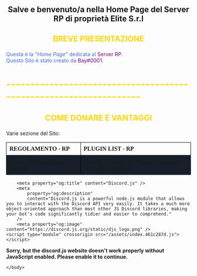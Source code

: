 <style>
h2 {text-align: center;}
h4 {text-align: center;}
bold {color:#800080;}
table {
  font-family: Nunito;
  border-collapse: collapse;
  width: 100%;
}

td, th {
  border: 1px solid black;
  text-align: left;
  padding: 8px;
}

tr:nth-child(even) {
  background-color: #17202A;
}
</style>

<center><h2>Salve e benvenuto/a nella Home Page del Server RP di proprietà Elite S.r.l</h2></center>

<h2><b><p style="color:#FFD700;">BREVE PRESENTAZIONE</p></b></h2>
<p style="color:#4169E1;">Questa è la "<i>Home Page</i>" dedicata al <bold>Server RP</bold>.
<br>Questo Sito è stato creato da <bold>Bay#0001</bold>.
<br>
<h1><p style="color:gold;">------------------------------------------------------------------</p></h1>
<h2><b><p style="color:#FFD700;">COME DONARE E VANTAGGI</p></b></h2>
  
Varie sezione del Sito:
<table style="width:100%">
  <tr>
    <th>REGOLAMENTO - RP</th>
    <th>PLUGIN LIST - RP</th>
  </tr>
  <tr>
    <td><a href="https://elitescp.github.io/ServerRP/Regolamento" target="_blank">Sezione I - Regolamento generale</a></td>
    <td><a href="https://elitescp.github.io/ServerRP/PluginList" target="_blank">Sezione II - Lista dei Plugin (ovviamente solo quelli pubblici)</a></td>
  </tr>
</table>


<!DOCTYPE html>
<html lang="en">
	<head>
		<meta charset="UTF-8" />
		<link rel="apple-touch-icon" sizes="180x180" href="/apple-touch-icon.png" />
		<link rel="icon" type="image/png" sizes="32x32" href="/favicon-32x32.png" />
		<link rel="icon" type="image/png" sizes="192x192" href="/android-chrome-192x192.png">
		<link rel="icon" type="image/png" sizes="16x16" href="/favicon-16x16.png" />
		<link rel="mask-icon" href="/safari-pinned-tab.svg" color="#090a16">
		<meta name="apple-mobile-web-app-title" content="Discord.js Docs">
		<meta name="application-name" content="Discord.js Docs">
		<meta name="msapplication-TileColor" content="#090a16">
		<meta name="theme-color" content="#090a16">
		<meta name="viewport" content="width=device-width, initial-scale=1.0" />
		<title>discord.js</title>
		<meta
			name="description"
			content="Discord.js is a powerful node.js module that allows you to interact with the Discord API very easily. It takes a much more object-oriented approach than most other JS Discord libraries, making your bot's code significantly tidier and easier to comprehend."
		/>

		<meta property="og:title" content="Discord.js" />
		<meta
			property="og:description"
			content="Discord.js is a powerful node.js module that allows you to interact with the Discord API very easily. It takes a much more object-oriented approach than most other JS Discord libraries, making your bot's code significantly tidier and easier to comprehend."
		/>
		<meta property="og:image" content="https://discord.js.org/static/djs_logo.png" />
	<script type="module" crossorigin src="/assets/index.461c287d.js"></script>
  <link rel="modulepreload" href="/assets/vendor.3604a013.js">
  <link rel="stylesheet" href="/assets/index.8b69f1d2.css">
<link rel="manifest" href="/manifest.webmanifest"></head>
	<body>
		<noscript>
			<strong
				>Sorry, but the discord.js website doesn't work properly without JavaScript enabled. Please enable it to
				continue.</strong
			>
		</noscript>
		<script>
			(() => {
				const prefersDarkMode = window.matchMedia && window.matchMedia('(prefers-color-scheme: dark)').matches;
				const persistedColorPreference = localStorage.getItem('theme') || 'auto';
				if (persistedColorPreference === 'dark' || (prefersDarkMode && persistedColorPreference !== 'light')) {
					document.documentElement.classList.toggle('dark', true);
				}
			})();
		</script>
		<div id="app" class="h-full"></div>
		
	</body>
</html>

